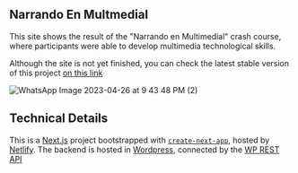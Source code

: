 ## Narrando En Multmedial

This site shows the result of the "Narrando en Multimedial" crash course, where participants were able to develop multimedia technological skills.

Although the site is not yet finished, you can check the latest stable version of this project [on this link](fastidious-pika-2c34a5.netlify.app)

![WhatsApp Image 2023-04-26 at 9 43 48 PM (2)](https://github.com/juanfel254/cibermedia/assets/85968522/454f9f20-4e58-4031-b5e3-c09b08a09739)

## Technical Details

This is a [Next.js](https://nextjs.org/) project bootstrapped with [`create-next-app`](https://github.com/vercel/next.js/tree/canary/packages/create-next-app), hosted by [Netlify](https://www.netlify.com/). The backend is hosted in [Wordpress](https://wordpress.com), connected by the [WP REST API](https://developer.wordpress.org/rest-api/) 
